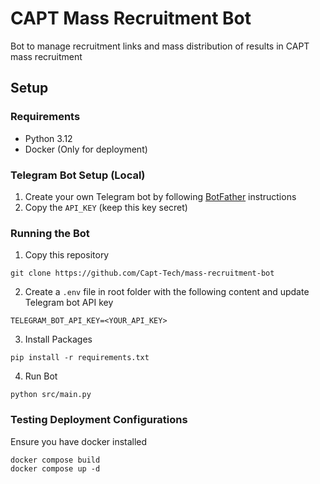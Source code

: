 # CAPT Mass Recruitment Bot

Bot to manage recruitment links and mass distribution of results in CAPT mass recruitment

## Setup

### Requirements

- Python 3.12
- Docker (Only for deployment)

### Telegram Bot Setup (Local)

1. Create your own Telegram bot by following [BotFather](https://t.me/BotFather) instructions
2. Copy the `API_KEY` (keep this key secret)

### Running the Bot

1. Copy this repository

```
git clone https://github.com/Capt-Tech/mass-recruitment-bot
```

2. Create a `.env` file in root folder with the following content and update Telegram bot API key

```
TELEGRAM_BOT_API_KEY=<YOUR_API_KEY>
```

3. Install Packages

```
pip install -r requirements.txt
```

4. Run Bot

```
python src/main.py
```

### Testing Deployment Configurations

Ensure you have docker installed

```
docker compose build
docker compose up -d
```
